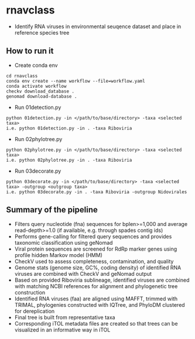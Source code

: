# rnavclass
* Identify RNA viruses in environmental seuqence dataset and place in reference species tree
## How to run it
* Create conda env
```
cd rnavclass 
conda env create --name workflow --file=workflow.yaml
conda activate workflow
checkv download_database .
genomad download-database .
```
* Run 01detection.py
```
python 01detection.py -in </path/to/base/directory> -taxa <selected taxa>
i.e. python 01detection.py -in . -taxa Riboviria
```
* Run 02phylotree.py
```
python 02phylotree.py -in </path/to/base/directory> -taxa <selected taxa>
i.e. python 02phylotree.py -in . -taxa Riboviria
```
* Run 03decorate.py
```
python 03decorate.py -in </path/to/base/directory> -taxa <selected taxa> -outgroup <outgroup taxa>
i.e. python 03decorate.py -in . -taxa Riboviria -outgroup Nidovirales
```
 
## Summary of the pipeline
* Filters query nucleotide (fna) sequences for bplen>=1,000 and average read-depth>=1.0 (if available, e.g. through spades contig ids)
* Performs gene-calling for filtered query sequences and provides taxonomic classification using geNomad
* Viral protein sequences are screened for RdRp marker genes using profile hidden Markov model (HMM)
* CheckV used to assess completeness, contamination, and quality
* Genome stats (genome size, GC%, coding density) of identified RNA viruses are combined with CheckV and geNomad output 
* Based on provided Riboviria sublineage, identified viruses are combined with matching NCBI references for alignment and phylogenetic tree construction
* Identified RNA viruses (faa) are aligned using MAFFT, trimmed with TRIMAL, phylogenies constructed with IQTree, and PhyloDM clustered for dereplication
* Final tree is built from representative taxa
* Corresponding iTOL metadata files are created so that trees can be visualized in an informative way in iTOL
